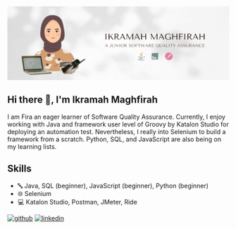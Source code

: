 ![Junior Software Quality Assurance](https://github.com/ikramaghfira/ikramaghfira/blob/main/November%20Update.gif)

## Hi there 👋, I'm Ikramah Maghfirah
I am Fira an eager learner of Software Quality Assurance. Currently, I enjoy working with Java and framework user level of Groovy by Katalon Studio for deploying an automation test. Nevertheless, I really into Selenium to build a framework from a scratch. Python, SQL, and JavaScript are also being on my learning lists.

## Skills
* 🔤 Java, SQL (beginner), JavaScript (beginner), Python (beginner)
* 🌐 Selenium
* 💻 Katalon Studio, Postman, JMeter, Ride



[<img src='https://cdn.jsdelivr.net/npm/simple-icons@3.0.1/icons/github.svg' alt='github' height='40'>](https://github.com/ikramaghfira)  [<img src='https://cdn.jsdelivr.net/npm/simple-icons@3.0.1/icons/linkedin.svg' alt='linkedin' height='40'>](https://www.linkedin.com/in/ikramaghfira/)  

